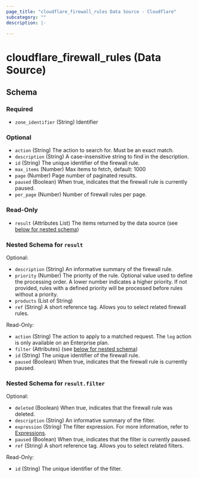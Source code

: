 ```yaml
---
page_title: "cloudflare_firewall_rules Data Source - Cloudflare"
subcategory: ""
description: |-
  
---
```


# cloudflare_firewall_rules (Data Source)




<!-- schema generated by tfplugindocs -->
## Schema

### Required

- `zone_identifier` (String) Identifier

### Optional

- `action` (String) The action to search for. Must be an exact match.
- `description` (String) A case-insensitive string to find in the description.
- `id` (String) The unique identifier of the firewall rule.
- `max_items` (Number) Max items to fetch, default: 1000
- `page` (Number) Page number of paginated results.
- `paused` (Boolean) When true, indicates that the firewall rule is currently paused.
- `per_page` (Number) Number of firewall rules per page.

### Read-Only

- `result` (Attributes List) The items returned by the data source (see [below for nested schema](#nestedatt--result))

<a id="nestedatt--result"></a>
### Nested Schema for `result`

Optional:

- `description` (String) An informative summary of the firewall rule.
- `priority` (Number) The priority of the rule. Optional value used to define the processing order. A lower number indicates a higher priority. If not provided, rules with a defined priority will be processed before rules without a priority.
- `products` (List of String)
- `ref` (String) A short reference tag. Allows you to select related firewall rules.

Read-Only:

- `action` (String) The action to apply to a matched request. The `log` action is only available on an Enterprise plan.
- `filter` (Attributes) (see [below for nested schema](#nestedatt--result--filter))
- `id` (String) The unique identifier of the firewall rule.
- `paused` (Boolean) When true, indicates that the firewall rule is currently paused.

<a id="nestedatt--result--filter"></a>
### Nested Schema for `result.filter`

Optional:

- `deleted` (Boolean) When true, indicates that the firewall rule was deleted.
- `description` (String) An informative summary of the filter.
- `expression` (String) The filter expression. For more information, refer to [Expressions](https://developers.cloudflare.com/ruleset-engine/rules-language/expressions/).
- `paused` (Boolean) When true, indicates that the filter is currently paused.
- `ref` (String) A short reference tag. Allows you to select related filters.

Read-Only:

- `id` (String) The unique identifier of the filter.


